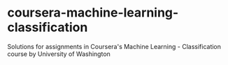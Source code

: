 # coursera-machine-learning-classification
Solutions for assignments in Coursera's Machine Learning - Classification course by University of Washington
